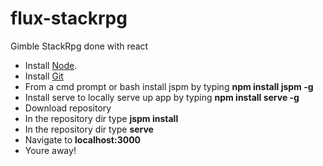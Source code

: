 # flux-stackrpg
Gimble StackRpg done with react

- Install [Node][Node].
- Install [Git][Git]
- From a cmd prompt or bash install jspm by typing **npm install jspm -g**
- Install serve to locally serve up app by typing **npm install serve -g**
- Download repository
- In the repository dir type **jspm install**
- In the repository dir type **serve**
- Navigate to **localhost:3000**
- Youre away!

[Node]: https://nodejs.org/
[Git]: https://git-scm.com/downloads

